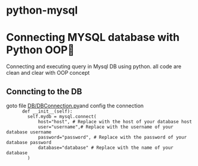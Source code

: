 # python-mysql
<h1>Connecting MYSQL database with Python  OOP🐍  </h1>
Connecting and executing query in Mysql DB using python. all code are clean and clear with OOP concept  
<h2>Conncting to the DB</h2>
goto file <a href="/db/DBConnection.py">DB/DBConnection.py</a>and config the connection
<code>
      def __init__(self):
        self.mydb = mysql.connect(
            host="host", # Replace with the host of your database host
            user="username",# Replace with the username of your database username
            password="password", # Replace with the password of your database password
            database="database" # Replace with the name of your database
        )
</code>
